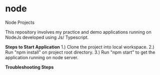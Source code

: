 # node
Node Projects

This repository involves my practice and demo applications running on NodeJs developed using Js/ Typescript.

**Steps to Start Application**
1.) Clone the project into local workspace.
2.) Run "npm install" on project root directory.
3.) Run "npm start" to get the application running on node server.

**Troubleshooting Steps**

